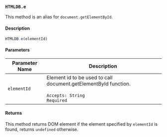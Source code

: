 ### `HTMLDB.e`

This method is an alias for `document.getElementById`.

#### Description

```javascript
HTMLDB.e(elementId)
```

#### Parameters

| Parameter Name             | Description                               |
| -------------------------- | ----------------------------------------- |
| `elementId` | Element id to be used to call document.getElementById function.<br><br>`Accepts: String`<br>`Required` |

#### Returns

This method returns DOM element if the element specified by `elementId` is found, returns `undefined` otherwise.
